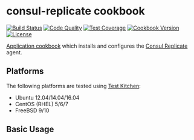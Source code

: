 # consul-replicate cookbook
[![Build Status](https://img.shields.io/travis/johnbellone/consul-replicate-cookbook.svg)](https://travis-ci.org/johnbellone/consul-replicate-cookbook)
[![Code Quality](https://img.shields.io/codeclimate/github/johnbellone/consul-replicate-cookbook.svg)](https://codeclimate.com/github/johnbellone/consul-replicate-cookbook)
[![Test Coverage](https://codeclimate.com/github/johnbellone/consul-replicate-cookbook/badges/coverage.svg)](https://codeclimate.com/github/johnbellone/consul-replicate-cookbook/coverage)
[![Cookbook Version](https://img.shields.io/cookbook/v/consul-replicate.svg)](https://supermarket.chef.io/cookbooks/nrpe-ng)
[![License](https://img.shields.io/badge/license-Apache_2-blue.svg)](https://www.apache.org/licenses/LICENSE-2.0)

[Application cookbook][0] which installs and configures the
[Consul Replicate][2] agent.

## Platforms
The following platforms are tested using [Test Kitchen][1]:

- Ubuntu 12.04/14.04/16.04
- CentOS (RHEL) 5/6/7
- FreeBSD 9/10

## Basic Usage

[0]: http://blog.vialstudios.com/the-environment-cookbook-pattern#theapplicationcookbook
[1]: https://github.com/test-kitchen/test-kitchen
[2]: https://github.com/hashicorp/consul-replicate
